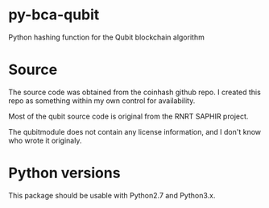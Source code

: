 # py-bca-qubit
Python hashing function for the Qubit blockchain algorithm

# Source
The source code was obtained from the coinhash github repo. I created this repo 
as something within my own control for availability.

Most of the qubit source code is original from the RNRT SAPHIR project.

The qubitmodule does not contain any license information, and I don't know who
wrote it originaly.

# Python versions
This package should be usable with Python2.7 and Python3.x.
